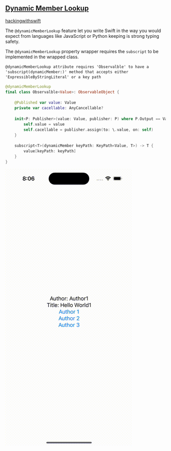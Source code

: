 ## [Dynamic Member Lookup](https://www.swiftbysundell.com/tips/building-an-observable-type-for-swiftui-views/)

[hackingwithswift](https://www.hackingwithswift.com/articles/55/how-to-use-dynamic-member-lookup-in-swift)


The `@dynamicMemberLookup` feature let you write Swift in the way you would expect from languages like JavaScript or Python keeping is strong typing safety.

The `@dynamicMemberLookup` property wrapper requires the `subscript` to be implemented in the wrapped class.
```console
@dynamicMemberLookup attribute requires 'Observalble' to have a 'subscript(dynamicMember:)' method that accepts either 'ExpressibleByStringLiteral' or a key path
```

```swift
@dynamicMemberLookup
final class Observalble<Value>: ObservableObject {
    
    @Published var value: Value
    private var cacellable: AnyCancellable?
    
    init<P: Publisher>(value: Value, publisher: P) where P.Output == Value, P.Failure == Never {
        self.value = value
        self.cacellable = publisher.assign(to: \.value, on: self)
    }
    
    subscript<T>(dynamicMember keyPath: KeyPath<Value, T>) -> T {
        value[keyPath: keyPath]
    }
}
```

<img src="preview.gif">
